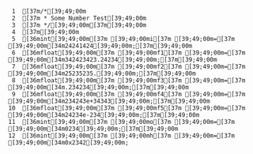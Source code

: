      1	[37m/*[39;49;00m
     2	[37m * Some Number Test[39;49;00m
     3	[37m */[39;49;00m[37m[39;49;00m
     4	[37m[39;49;00m
     5	[36mint[39;49;00m[37m [39;49;00mi[37m [39;49;00m=[37m [39;49;00m[34m24241424[39;49;00m;[37m[39;49;00m
     6	[36mfloat[39;49;00m[37m [39;49;00mf1[37m [39;49;00m=[37m [39;49;00m[34m342423423.24234[39;49;00m;[37m[39;49;00m
     7	[36mfloat[39;49;00m[37m [39;49;00mf2[37m [39;49;00m=[37m [39;49;00m[34m25235235.[39;49;00m;[37m[39;49;00m
     8	[36mfloat[39;49;00m[37m [39;49;00mf3[37m [39;49;00m=[37m [39;49;00m[34m.234234[39;49;00m;[37m[39;49;00m
     9	[36mfloat[39;49;00m[37m [39;49;00mf4[37m [39;49;00m=[37m [39;49;00m[34m234243e+34343[39;49;00m;[37m[39;49;00m
    10	[36mfloat[39;49;00m[37m [39;49;00mf5[37m [39;49;00m=[37m [39;49;00m[34m24234e-234[39;49;00m;[37m[39;49;00m
    11	[36mint[39;49;00m[37m [39;49;00mo[37m [39;49;00m=[37m [39;49;00m[34m0234[39;49;00m;[37m[39;49;00m
    12	[36mint[39;49;00m[37m [39;49;00mh[37m [39;49;00m=[37m [39;49;00m[34m0x2342[39;49;00m;
